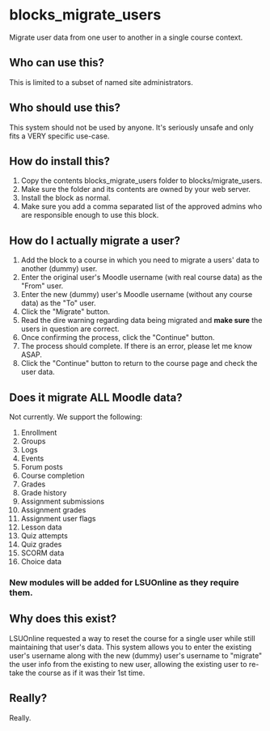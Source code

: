 # blocks_migrate_users
Migrate user data from one user to another in a single course context.

## Who can use this?
This is limited to a subset of named site administrators.

## Who should use this?
This system should not be used by anyone. It's seriously unsafe and only fits a VERY specific use-case.

## How do install this?
1. Copy the contents blocks_migrate_users folder to blocks/migrate_users.
1. Make sure the folder and its contents are owned by your web server.
1. Install the block as normal.
1. Make sure you add a comma separated list of the approved admins who are responsible enough to use this block.

## How do I actually migrate a user?
1. Add the block to a course in which you need to migrate a users' data to another (dummy) user.
1. Enter the original user's Moodle username (with real course data) as the "From" user.
1. Enter the new (dummy) user's Moodle username (without any course data) as the "To" user.
1. Click the "Migrate" button.
1. Read the dire warning regarding data being migrated and __make sure__ the users in question are correct.
1. Once confirming the process, click the "Continue" button.
1. The process should complete. If there is an error, please let me know ASAP.
1. Click the "Continue" button to return to the course page and check the user data.

## Does it migrate ALL Moodle data?
Not currently. We support the following:
1. Enrollment
1. Groups
1. Logs
1. Events
1. Forum posts
1. Course completion
1. Grades
1. Grade history
1. Assignment submissions
1. Assignment grades
1. Assignment user flags
1. Lesson data
1. Quiz attempts
1. Quiz grades
1. SCORM data
1. Choice data

### New modules will be added for LSUOnline as they require them.

## Why does this exist?
LSUOnline requested a way to reset the course for a single user while still maintaining that user's data.
This system allows you to enter the existing user's username along with the new (dummy) user's username to "migrate" the user info from the existing to new user, allowing the existing user to re-take the course as if it was their 1st time.

## Really?
Really.
